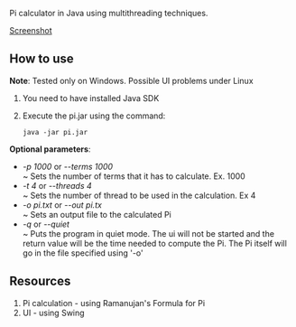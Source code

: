 Pi calculator in Java using multithreading techniques.


[Screenshot](http://i.gyazo.com/9d7b95a1f67c51d8da0a8b8f4923641e.png)

## How to use
**Note**: Tested only on Windows. Possible UI problems under Linux
1. You need to have installed Java SDK
2. Execute the pi.jar using the command:

	```
	java -jar pi.jar
	```
	
**Optional parameters**:
* *-p 1000* or *--terms 1000*   <br />~ Sets the number of terms that it has to calculate. Ex. 1000 
* *-t 4*  or *--threads 4*      <br />~ Sets the number of thread to be used in the calculation. Ex 4
* *-o pi.txt* or *--out pi.tx* 	<br />~ Sets an output file to the calculated Pi
* *-q* or *--quiet*            <br />	~ Puts the program in quiet mode. The ui will not be started and the return value will be the time needed to compute the Pi. The Pi itself will go in the file specified using '-o'

## Resources
1. Pi calculation - using Ramanujan's Formula for Pi
2. UI - using Swing



